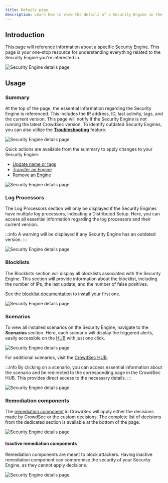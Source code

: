```yaml
---
title: Details page
description: Learn how to view the details of a Security Engine in the CrowdSec Console its purpose and how to use it
---
```


## Introduction

This page will reference information about a specific Security Engine. This page is your one-stop resource for understanding everything related to the Security Engine you're interested in.

![Security Engine details page](/img/console/security_engines/details-page.png)

## Usage

### Summary

At the top of the page, the essential information regarding the Security Engine is referenced. This includes the IP address, ID, last activity, tags, and the current version. This page will notify if the Security Engine is not running the latest CrowdSec version. To identify outdated Security Engines, you can also utilize the [**Troubleshooting**](/console/security_engines/troubleshooting) feature.

![Security Engine details page](/img/console/security_engines/details-page-summary.png)

Quick actions are available from the summary to apply changes to your Security Engine.

- [Update name or tags](/console/security_engines/name_and_tags)
- [Transfer an Engine](/console/security_engines/transfer_engine)
- [Remove an Engine](/console/security_engines/remove_engine)

![Security Engine details page](/img/console/security_engines/details-page-actions.png)

### Log Processors

The Log Processors section will only be displayed if the Security Engines have multiple log processors, indicating a Distributed Setup. Here, you can access all essential information regarding the log processors and their current version.

:::info
A warning will be displayed if any Security Engine has an outdated version.
:::

![Security Engine details page](/img/console/security_engines/details-page-log-processors.png)

### Blocklists

The Blocklists section will display all blocklists associated with the Security Engine. This section will provide information about the blocklist, including the number of IPs, the last update, and the number of false positives.

See the [blocklist documentation](/console/blocklists/overview) to install your first one.

![Security Engine details page](/img/console/security_engines/details-page-blocklists.png)

### Scenarios

To view all installed scenarios on the Security Engine, navigate to the **Scenarios** section. Here, each scenario will display the triggered alerts, easily accessible on the [HUB](hub.crowdsec.net) with just one click.

![Security Engine details page](/img/console/security_engines/details-page-scenarios.png)

For additional scenarios, visit the [CrowdSec HUB](hub.crowdsec.net).

:::info
By clicking on a scenario, you can access essential information about the scenario and be redirected to the corresponding page in the CrowdSec HUB. This provides direct access to the necessary details.
:::

![Security Engine details page](/img/console/security_engines/details-page-scenarios-hub.png)

### Remediation components

The [remediation component](/bouncers/intro) in CrowdSec will apply either the decisions made by CrowdSec or the custom decisions. The complete list of decisions from the dedicated section is available at the bottom of the page.

![Security Engine details page](/img/console/security_engines/details-page-remediation.png)

#### Inactive remediation components

Remediation components are meant to block attackers. Having inactive remediation component can compromise the security of your Security Engine, as they cannot apply decisions.

![Security Engine details page](/img/console/security_engines/details-page-inactive-bouncer.png)

